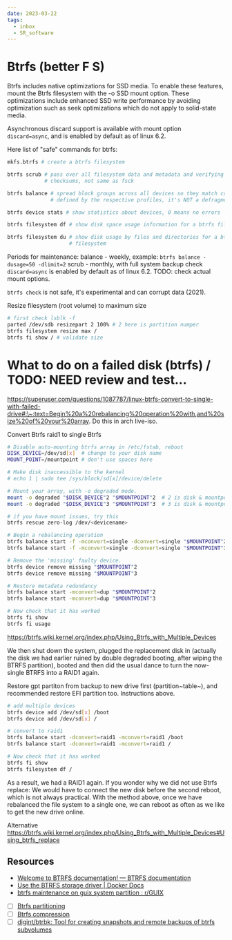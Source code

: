 ```yaml
---
date: 2023-03-22
tags:
  - inbox
  - SR_software
---
```


# Btrfs (better F S)

Btrfs includes native optimizations for SSD media. To enable
these features, mount the Btrfs filesystem with the -o SSD mount option. These
optimizations include enhanced SSD write performance by avoiding optimization
such as seek optimizations which do not apply to solid-state media.

Asynchronous discard support is available with mount option `discard=async`, and
is enabled by default as of linux 6.2.

Here list of "safe" commands for btrfs:

```sh
mkfs.btrfs # create a btrfs filesystem

btrfs scrub # pass over all filesystem data and metadata and verifying the
            # checksums, not same as fsck

btrfs balance # spread block groups across all devices so they match constraints
              # defined by the respective profiles, it's NOT a defragmentation

btrfs device stats # show statistics about devices, 0 means no errors

btrfs filesystem df # show disk space usage information for a btrfs filesystem

btrfs filesystem du # show disk usage by files and directories for a btrfs
                    # filesystem
```

Periods for maintenance:
balance - weekly, example: `btrfs balance -dusage=50 -dlimit=2`
scrub - monthly, with full system backup
check `discard=async` is enabled by default as of linux 6.2. TODO: check actual
mount options.

`btrfs check` is not safe, it's experimental and can corrupt data (2021).

Resize filesystem (root volume) to maximum size
```sh
# first check lsblk -f
parted /dev/sdb resizepart 2 100% # 2 here is partition numper
btrfs filesystem resize max /
btrfs fi show / # validate size
```

# What to do on a failed disk (btrfs) / TODO: NEED review and test...

https://superuser.com/questions/1087787/linux-btrfs-convert-to-single-with-failed-drive#:\~:text=Begin%20a%20rebalancing%20operation%20with,and%20size%20of%20your%20array.
Do this in arch live-iso.

Convert Btrfs raid1 to single Btrfs

```sh
# Disable auto-mounting btrfs array in /etc/fstab, reboot
DISK_DEVICE=/dev/sd[x]  # change to your disk name
MOUNT_POINT=/mountpoint # don't use spaces here

# Make disk inaccessible to the kernel
# echo 1 | sudo tee /sys/block/sd[x]/device/delete

# Mount your array, with -o degraded mode.
mount -o degraded "$DISK_DEVICE"2 "$MOUNTPOINT"2  # 2 is disk & mountpoint postfix /dev/sdb2 /mnt/sdb2
mount -o degraded "$DISK_DEVICE"3 "$MOUNTPOINT"3  # 3 is disk & mountpoint postfix /dev/sdb3 /mnt/sdb3

# if you have mount issues, try this
btrfs rescue zero-log /dev/<devicename>

# Begin a rebalancing operation
btrfs balance start -f -mconvert=single -dconvert=single "$MOUNTPOINT"2
btrfs balance start -f -mconvert=single -dconvert=single "$MOUNTPOINT"3

# Remove the 'missing' faulty device.
btrfs device remove missing "$MOUNTPOINT"2
btrfs device remove missing "$MOUNTPOINT"3

# Restore metadata redundancy
btrfs balance start -mconvert=dup "$MOUNTPOINT"2
btrfs balance start -mconvert=dup "$MOUNTPOINT"3

# Now check that it has worked
btrfs fi show
btrfs fi usage
```

https://btrfs.wiki.kernel.org/index.php/Using_Btrfs_with_Multiple_Devices

We then shut down the system, plugged the replacement disk in (actually
the disk we had earlier ruined by double degraded booting, after wiping
the BTRFS partition), booted and then did the usual dance to turn the
now-single BTRFS into a RAID1 again.

Restore gpt partiton from backup to new drive first (partition~table~),
and recommended restore EFI partition too. Instructions above.

```sh
# add multiple devices
btrfs device add /dev/sd[x] /boot
btrfs device add /dev/sd[x] /

# convert to raid1
btrfs balance start -dconvert=raid1 -mconvert=raid1 /boot
btrfs balance start -dconvert=raid1 -mconvert=raid1 /

# Now check that it has worked
btrfs fi show
btrfs filesystem df /
```

As a result, we had a RAID1 again. If you wonder why we did not use
Btrfs replace: We would have to connect the new disk before the second
reboot, which is not always practical. With the method above, once we
have rebalanced the file system to a single one, we can reboot as often
as we like to get the new drive online.

Alternative
https://btrfs.wiki.kernel.org/index.php/Using_Btrfs_with_Multiple_Devices#Using_btrfs_replace


## Resources

- [Welcome to BTRFS documentation! — BTRFS documentation](https://btrfs.readthedocs.io/en/latest/index.html)
- [Use the BTRFS storage driver | Docker Docs](https://docs.docker.com/storage/storagedriver/btrfs-driver/)
- [btrfs maintenance on guix system partition : r/GUIX](https://www.reddit.com/r/GUIX/comments/qe7sd8/btrfs_maintenance_on_guix_system_partition/)

- [ ] [Btrfs partitioning](https://wiki.gentoo.org/wiki/Btrfs/Native_System_Root_Guide#Partitioning)
- [ ] [Btrfs compression](https://wiki.archlinux.org/title/btrfs#Compression)
- [ ] [digint/btrbk: Tool for creating snapshots and remote backups of btrfs subvolumes](https://github.com/digint/btrbk)
